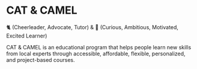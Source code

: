 # CAT & CAMEL

🐈 (Cheerleader, Advocate, Tutor) & 🐪 (Curious, Ambitious, Motivated, Excited Learner)

CAT & CAMEL is an educational program that helps people learn new skills from local experts through accessible, affordable, flexible, personalized, and project-based courses.
